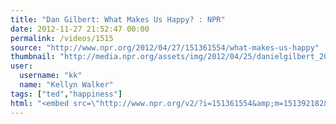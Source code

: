 ```yaml
---
title: "Dan Gilbert: What Makes Us Happy? : NPR"
date: 2012-11-27 21:52:47 00:00
permalink: /videos/1515
source: "http://www.npr.org/2012/04/27/151361554/what-makes-us-happy"
thumbnail: "http://media.npr.org/assets/img/2012/04/25/danielgilbert_2004-0018-1--43b19009a1b5ffade5eb262040b4ed2599721c40-s2.jpg"
user:
  username: "kk"
  name: "Kellyn Walker"
tags: ["ted","happiness"]
html: "<embed src=\"http://www.npr.org/v2/?i=151361554&amp;m=151392182&amp;t=audio\" height=\"386\" wmode=\"transparent\" allowfullscreen=\"true\" width=\"400\" base=\"http://www.npr.org\" type=\"application/x-shockwave-flash\"></embed>"
---
```



